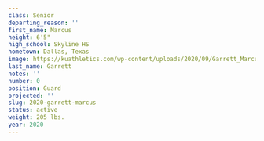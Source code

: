 ```yaml
---
class: Senior
departing_reason: ''
first_name: Marcus
height: 6'5"
high_school: Skyline HS
hometown: Dallas, Texas
image: https://kuathletics.com/wp-content/uploads/2020/09/Garrett_Marcus_09082020-600x500.jpg
last_name: Garrett
notes: ''
number: 0
position: Guard
projected: ''
slug: 2020-garrett-marcus
status: active
weight: 205 lbs.
year: 2020
---
```

